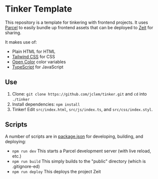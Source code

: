 # Tinker Template

This repository is a template for tinkering with frontend projects. It uses [Parcel](https://parceljs.org) to easily bundle up frontend assets that can be deployed to [Zeit](https://zeit.co) for sharing.

It makes use of:

- Plain HTML for HTML
- [Tailwind CSS](https://tailwindcss.com) for CSS
- [Open Color](https://yeun.github.io/open-color/) color variables
- [TypeScript](https://www.typescriptlang.org) for JavaScript

## Use

1. Clone: `git clone https://github.com/jclem/tinker.git` and `cd` into `./tinker`
1. Install dependencies: `npm install`
1. Tinker! Edit `src/index.html`, `src/js/index.ts`, and `src/css/index.styl`.

## Scripts

A number of scripts are in [package.json](package.json) for developing, building, and deploying:

- `npm run dev` This starts a Parcel development server (with live reload, etc.)
- `npm run build` This simply builds to the "public" directory (which is .gitignore-ed)
- `npm run deploy` This deploys the project Zeit
